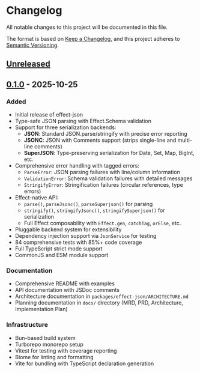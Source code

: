 # Changelog

All notable changes to this project will be documented in this file.

The format is based on [Keep a Changelog](https://keepachangelog.com/en/1.0.0/),
and this project adheres to [Semantic Versioning](https://semver.org/spec/v2.0.0.html).

## [Unreleased]

## [0.1.0] - 2025-10-25

### Added
- Initial release of effect-json
- Type-safe JSON parsing with Effect.Schema validation
- Support for three serialization backends:
  - **JSON**: Standard JSON.parse/stringify with precise error reporting
  - **JSONC**: JSON with Comments support (strips single-line and multi-line comments)
  - **SuperJSON**: Type-preserving serialization for Date, Set, Map, BigInt, etc.
- Comprehensive error handling with tagged errors:
  - `ParseError`: JSON parsing failures with line/column information
  - `ValidationError`: Schema validation failures with detailed messages
  - `StringifyError`: Stringification failures (circular references, type errors)
- Effect-native API:
  - `parse()`, `parseJsonc()`, `parseSuperjson()` for parsing
  - `stringify()`, `stringifyJsonc()`, `stringifySuperjson()` for serialization
  - Full Effect composability with `Effect.gen`, `catchTag`, `orElse`, etc.
- Pluggable backend system for extensibility
- Dependency injection support via `JsonService` for testing
- 84 comprehensive tests with 85%+ code coverage
- Full TypeScript strict mode support
- CommonJS and ESM module support

### Documentation
- Comprehensive README with examples
- API documentation with JSDoc comments
- Architecture documentation in `packages/effect-json/ARCHITECTURE.md`
- Planning documentation in `docs/` directory (MRD, PRD, Architecture, Implementation Plan)

### Infrastructure
- Bun-based build system
- Turborepo monorepo setup
- Vitest for testing with coverage reporting
- Biome for linting and formatting
- Vite for bundling with TypeScript declaration generation

[Unreleased]: https://github.com/PaulJPhilp/effect-json/compare/v0.1.0...HEAD
[0.1.0]: https://github.com/PaulJPhilp/effect-json/releases/tag/v0.1.0
